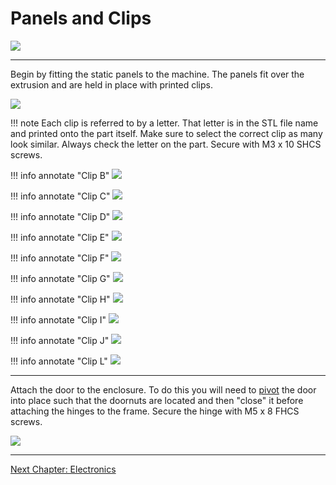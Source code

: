# Panels and Clips

![](../img/30_1.png)

---

Begin by fitting the static panels to the machine. The panels fit over the extrusion and are held in place with printed clips.

![](../img/30_s1.png)


!!! note
    Each clip is referred to by a letter. That letter is in the STL file name and printed onto the part itself. Make sure to select the correct clip as many look similar. Always check the letter on the part. Secure with M3 x 10 SHCS screws.

!!! info annotate "Clip B"
    ![](../img/30_clip_B.png)

!!! info annotate "Clip C"
    ![](../img/30_clip_C.png)

!!! info annotate "Clip D"
    ![](../img/30_clip_D.png)

!!! info annotate "Clip E"
    ![](../img/30_clip_E.png)

!!! info annotate "Clip F"
    ![](../img/30_clip_F.png)

!!! info annotate "Clip G"
    ![](../img/30_clip_G.png)

!!! info annotate "Clip H"
    ![](../img/30_clip_H.png)

!!! info annotate "Clip I"
    ![](../img/30_clip_I.png)

!!! info annotate "Clip J"
    ![](../img/30_clip_J.png)

!!! info annotate "Clip L"
    ![](../img/30_clip_L.png)

---

Attach the door to the enclosure. To do this you will need to [pivot](https://imgur.com/pivot-Zei0mk9) the door into place such that the doornuts are located and then "close" it before attaching the hinges to the frame. Secure the hinge with M5 x 8 FHCS screws.

![](../img/30_s2.png)

---

[Next Chapter: Electronics](./40_electronics.md)